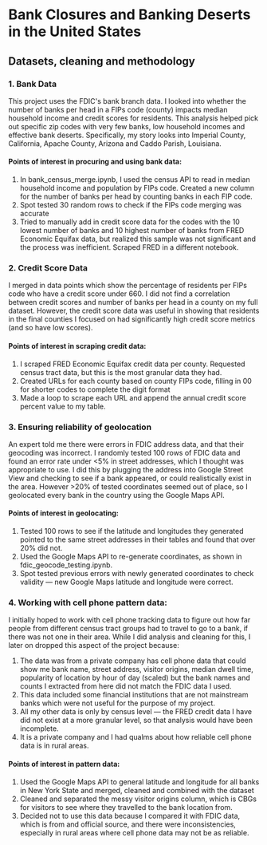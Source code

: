 # Bank Closures and Banking Deserts in the United States
## Datasets, cleaning and methodology 

### 1. Bank Data

This project uses the FDIC's bank branch data. I looked into whether the number of banks per head in a FIPs code (county) impacts median household income and credit scores for residents. This analysis helped pick out specific zip codes with very few banks, low household incomes and effective bank deserts. Specifically, my story looks into Imperial County, California, Apache County, Arizona and Caddo Parish, Louisiana. 

#### Points of interest in procuring and using bank data: 
1. In bank_census_merge.ipynb, I used the census API to read in median household income and population by FIPs code. Created a new column for the number of banks per head by counting banks in each FIP code. 
2. Spot tested 30 random rows to check if the FIPs code merging was accurate 
3. Tried to manually add in credit score data for the codes with the 10 lowest number of banks and 10 highest number of banks from FRED Economic Equifax data, but realized this sample was not significant and the process was inefficient. Scraped FRED in a different notebook. 

### 2. Credit Score Data

I merged in data points which show the percentage of residents per FIPs code who have a credit score under 660. I did not find a correlation between credit scores and number of banks per head in a county on my full dataset. However, the credit score data was useful in showing that residents in the final counties I focused on had significantly high credit score metrics (and so have low scores). 

#### Points of interest in scraping credit data: 
1. I scraped FRED Economic Equifax credit data per county. Requested census tract data, but this is the most granular data they had. 
2. Created URLs for each county based on county FIPs code, filling in 00 for shorter codes to complete the digit format
3. Made a loop to scrape each URL and append the annual credit score percent value to my table. 

### 3. Ensuring reliability of geolocation 

An expert told me there were errors in FDIC address data, and that their geocoding was incorrect. I randomly tested 100 rows of FDIC data and found an error rate under <5% in street addresses, which I thought was appropriate to use. I did this by plugging the address into Google Street View and checking to see if a bank appeared, or could realistically exist in the area. However >20% of tested coordinates seemed out of place, so I geolocated every bank in the country using the Google Maps API. 

#### Points of interest in geolocating: 
1. Tested 100 rows to see if the latitude and longitudes they generated pointed to the same street addresses in their tables and found that over 20% did not. 
2. Used the Google Maps API to re-generate coordinates, as shown in fdic_geocode_testing.ipynb. 
3. Spot tested previous errors with newly generated coordinates to check validity — new Google Maps latitude and longitude were correct. 

### 4. Working with cell phone pattern data: 

I initially hoped to work with cell phone tracking data to figure out how far people from different census tract groups had to travel to go to a bank, if there was not one in their area. While I did analysis and cleaning for this, I later on dropped this aspect of the project because: 
1. The data was from a private company has cell phone data that could show me bank name, street address, visitor origins, median dwell time, popularity of location by hour of day (scaled) but the bank names and counts I extracted from here did not match the FDIC data I used. 
2. This data included some financial institutions that are not mainstream banks which were not useful for the purpose of my project. 
3. All my other data is only by census level — the FRED credit data I have did not exist at a more granular level, so that analysis would have been incomplete. 
4. It is a private company and I had qualms about how reliable cell phone data is in rural areas. 

#### Points of interest in pattern data: 
1. Used the Google Maps API to general latitude and longitude for all banks in New York State and merged, cleaned and combined with the dataset
2. Cleaned and separated the messy visitor origins column, which is CBGs for visitors to see where they travelled to the bank location from. 
3. Decided not to use this data because I compared it with FDIC data, which is from and official source, and there were inconsistencies, especially in rural areas where cell phone data may not be as reliable. 

 
